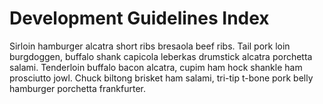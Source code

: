 # Development Guidelines Index

Sirloin hamburger alcatra short ribs bresaola beef ribs. Tail pork loin burgdoggen, buffalo shank capicola leberkas drumstick alcatra porchetta salami. Tenderloin buffalo bacon alcatra, cupim ham hock shankle ham prosciutto jowl. Chuck biltong brisket ham salami, tri-tip t-bone pork belly hamburger porchetta frankfurter.